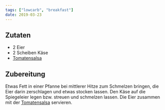 ```yaml
---
tags: ["lowcarb", "breakfast"]
date: 2019-03-23
---
```


## Zutaten
- 2 Eier
- 2 Scheiben Käse
- [Tomatensalsa](../beilagen/Tomatensalsa.html)

## Zubereitung
Etwas Fett in einer Pfanne bei mittlerer Hitze zum Schmelzen bringen, die Eier darin zerschlagen und etwas stocken lassen. Den Käse auf die Spiegeleier legen bzw. streuen und schmelzen lassen.
Die Eier zusammen mit der [Tomatensalsa](../beilagen/Tomatensalsa.html) servieren.
